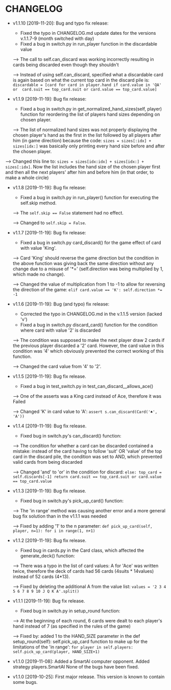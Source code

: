 # CHANGELOG

* v1.1.10 [2019-11-20]: Bug and typo fix release:
  - Fixed the typo in CHANGELOG.md update dates for the versions v.1.1.7-9 (month switched with day)
  - Fixed a bug in switch.py in run_player function in the discardable value
  
  --> The call to self.can_discard was working incorrectly resulting in cards being discarded even though they shouldn't
  
  --> Instead of using self.can_discard, specified what a discardable card is again based on what the current top card
  in the discard pile is: `discardable = [card for card in player.hand if card.value in 'QA' or 
  card.suit == top_card.suit or card.value == top_card.value]`

* v1.1.9 [2019-11-19]: Bug fix release:
  - Fixed a bug in switch.py in get_normalized_hand_sizes(self, player) function for reordering the list of players hand 
  sizes depending on chosen player.
  
  --> The list of normalized hand sizes was not properly displaying the chosen player's hand as the first in the list
  followed by all players after him (in game direction) because the code: `sizes = sizes[:idx] + sizes[idx:]` was basically
  only printing every hand size before and after the chosen player.
  
 --> Changed this line to: `sizes = sizes[idx:idx] + sizes[idx:] + sizes[:idx]`. Now the list includes the hand size of 
 the chosen player first and then all the next players' after him and before him (in that order, to make a whole circle)

* v1.1.8 [2019-11-19]: Bug fix release:
  - Fixed a bug in switch.py in run_player() function for executing the self.skip method.
  
  --> The `self.skip == False` statement had no effect.
  
  --> Changed to `self.skip = False`.

* v1.1.7 [2019-11-19]: Bug fix release:
  - Fixed a bug in switch.py card_discard() for the game effect of card with value 'King'.
  
  --> Card 'King' should reverse the game direction but the condition in the above function was giving back the same 
  direction without any change due to a misuse of '*=' (self.direction was being multiplied by 1, which made no change).
  
  --> Changed the value of multiplication from 1 to -1 to allow for reversing the direction of the game:
   `elif card.value == 'K':
            self.direction *= -1`

* v1.1.6 [2019-11-19]: Bug (and typo) fix release:
  - Corrected the typo in CHANGELOG.md in the v.1.1.5 version (lacked 'v')
  - Fixed a bug in switch.py discard_card() function for the condition where card with value '2' is discarded
  
  --> The condition was supposed to make the next player draw 2 cards if the previous player discarded a '2' card. 
  However, the card value in this condition was '4' which obviously prevented the correct working of this function.
  
  --> Changed the card value from '4' to '2'.
 
* v1.1.5 [2019-11-19]: Bug fix release.
  - Fixed a bug in test_switch.py in test_can_discard__allows_ace()
  
  --> One of the asserts was a King card instead of Ace, therefore it was Failed
  
  --> Changed 'K' in card value to 'A': `assert s.can_discard(Card('♠', 'A'))`

* v1.1.4 [2019-11-19]: Bug fix release.
    - Fixed bug in switch.py's can_discard() function:
    
    --> The condition for whether a card can be discarded contained a mistake: instead of the card having to follow
    'suit' OR 'value' of the top card in the discard pile, the condition was set to AND, which prevented valid cards 
    from being discarded
    
    --> Changed 'and' to 'or' in the condition for discard: `else: top_card = self.discards[-1]
      return card.suit == top_card.suit or card.value == top_card.value`

* v1.1.3 [2019-11-19]: Bug fix release.
  - Fixed bug in switch.py's pick_up_card() function:
  
  --> The 'in range' method was causing another error and a more general bug fix solution than in the v1.1.1 was needed
  
  --> Fixed by adding '1' to the n parameter: `def pick_up_card(self, player, n=1):
        for i in range(1, n+1)`

* v1.1.2 [2019-11-19]: Bug fix release.
   - Fixed bug in cards.py in the Card class, which affected the generate_deck() function:
 
    --> There was a typo in the list of card values: A for 'Ace' was written twice, therefore the deck of cards had 56 cards
 (4suits * 14values) instead of 52 cards (4*13).
 
    --> Fixed by deleting the additional A from the value list: `values = '2 3 4 5 6 7 8 9 10 J Q K A'.split()`
    
* v1.1.1 [2019-11-19]: Bug fix release.
  - Fixed bug in switch.py in setup_round function:
  
  --> At the beginning of each round, 6 cards were dealt to each player's hand instead of 7 (as specified in the rules of the game)
  
  --> Fixed by: added 1 to the HAND_SIZE parameter in the def setup_round(self): self.pick_up_card function to make up for the 
  limitations of the 'in range': `for player in self.players: self.pick_up_card(player, HAND_SIZE+1)`
  
* v1.1.0 [2019-11-08]: Added a SmartAI computer opponent.
  Added strategy players.SmartAI
  None of the bugs have been fixed.

* v1.1.0 [2019-10-25]: First major release.
  This version is known to contain some bugs.